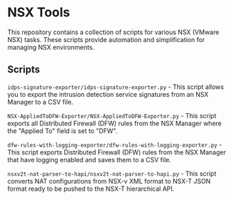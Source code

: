 # NSX Tools

This repository contains a collection of scripts for various NSX (VMware NSX) tasks. These scripts provide automation and simplification for managing NSX environments.

## Scripts
`idps-signature-exporter/idps-signature-exporter.py` - This script allows you to export the intrusion detection service signatures from an NSX Manager to a CSV file.

`NSX-AppliedToDFW-Exporter/NSX-AppliedToDFW-Exporter.py` - This script exports all Distributed Firewall (DFW) rules from the NSX Manager where the "Applied To" field is set to "DFW".

`dfw-rules-with-logging-exporter/dfw-rules-with-logging-exporter.py` - This script exports Distributed Firewall (DFW) rules from the NSX Manager that have logging enabled and saves them to a CSV file.

`nsxv2t-nat-parser-to-hapi/nsxv2t-nat-parser-to-hapi.py` - This script converts NAT configurations from NSX-v XML format to NSX-T JSON format ready to be pushed to the NSX-T hierarchical API.